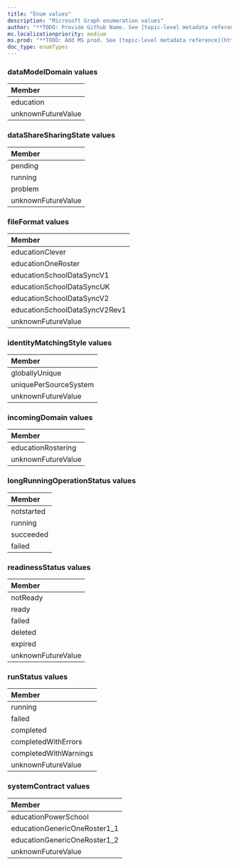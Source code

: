 ```yaml
---
title: "Enum values"
description: "Microsoft Graph enumeration values"
author: "**TODO: Provide Github Name. See [topic-level metadata reference](https://msgo.azurewebsites.net/add/document/guidelines/metadata.html#topic-level-metadata)**"
ms.localizationpriority: medium
ms.prod: "**TODO: Add MS prod. See [topic-level metadata reference](https://msgo.azurewebsites.net/add/document/guidelines/metadata.html#topic-level-metadata)**"
doc_type: enumTypes
---
```


### dataModelDomain values 



|Member|
|:---|
|education|
|unknownFutureValue|

### dataShareSharingState values 



|Member|
|:---|
|pending|
|running|
|problem|
|unknownFutureValue|

### fileFormat values 



|Member|
|:---|
|educationClever|
|educationOneRoster|
|educationSchoolDataSyncV1|
|educationSchoolDataSyncUK|
|educationSchoolDataSyncV2|
|educationSchoolDataSyncV2Rev1|
|unknownFutureValue|

### identityMatchingStyle values 



|Member|
|:---|
|globallyUnique|
|uniquePerSourceSystem|
|unknownFutureValue|

### incomingDomain values 



|Member|
|:---|
|educationRostering|
|unknownFutureValue|

### longRunningOperationStatus values 



|Member|
|:---|
|notstarted|
|running|
|succeeded|
|failed|

### readinessStatus values 



|Member|
|:---|
|notReady|
|ready|
|failed|
|deleted|
|expired|
|unknownFutureValue|

### runStatus values 



|Member|
|:---|
|running|
|failed|
|completed|
|completedWithErrors|
|completedWithWarnings|
|unknownFutureValue|

### systemContract values 



|Member|
|:---|
|educationPowerSchool|
|educationGenericOneRoster1_1|
|educationGenericOneRoster1_2|
|unknownFutureValue|

